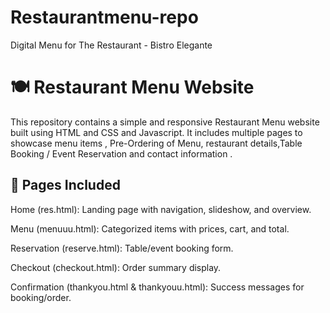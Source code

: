 # Restaurantmenu-repo
Digital Menu for The Restaurant - Bistro Elegante
# 🍽️ Restaurant Menu Website

This repository contains a simple and responsive Restaurant Menu website built using HTML and CSS and Javascript. It includes multiple pages to showcase 
menu items , Pre-Ordering of Menu, restaurant details,Table Booking / Event Reservation and contact information .

## 📄 Pages Included
Home (res.html): Landing page with navigation, slideshow, and overview.​

Menu (menuuu.html): Categorized items with prices, cart, and total.​

Reservation (reserve.html): Table/event booking form.​

Checkout (checkout.html): Order summary display.​

Confirmation (thankyou.html & thankyouu.html): Success messages for booking/order.



